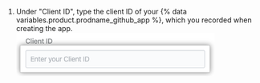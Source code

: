 1. Under "Client ID", type the client ID of your {% data variables.product.prodname_github_app %}, which you recorded when creating the app. ![Client ID field](/assets/images/help/insights/client-id.png)
